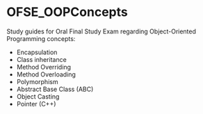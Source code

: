 # OFSE_OOPConcepts
Study guides for Oral Final Study Exam regarding Object-Oriented Programming concepts:
- Encapsulation
- Class inheritance
- Method Overriding
- Method Overloading
- Polymorphism
- Abstract Base Class (ABC)
- Object Casting
- Pointer (C++)
